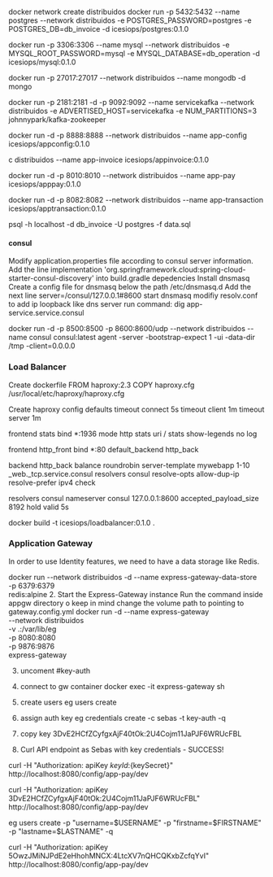 docker network create distribuidos
docker run -p 5432:5432 --name postgres --network distribuidos -e POSTGRES_PASSWORD=postgres -e POSTGRES_DB=db_invoice -d icesiops/postgres:0.1.0

docker run -p 3306:3306 --name mysql --network distribuidos -e MYSQL_ROOT_PASSWORD=mysql -e MYSQL_DATABASE=db_operation -d icesiops/mysql:0.1.0

docker run -p 27017:27017 --network distribuidos --name mongodb -d mongo

docker run -p 2181:2181 -d -p 9092:9092 --name servicekafka --network distribuidos -e ADVERTISED_HOST=servicekafka -e NUM_PARTITIONS=3 johnnypark/kafka-zookeeper

docker run -d -p 8888:8888 --network distribuidos --name app-config icesiops/appconfig:0.1.0

c distribuidos --name app-invoice icesiops/appinvoice:0.1.0

docker run -d -p 8010:8010 --network distribuidos --name app-pay icesiops/apppay:0.1.0

docker run -d -p 8082:8082 --network distribuidos --name app-transaction icesiops/apptransaction:0.1.0

psql -h localhost -d db_invoice -U postgres -f data.sql

#### consul

Modify application.properties file according to consul server information.
Add the line implementation 'org.springframework.cloud:spring-cloud-starter-consul-discovery' into build.gradle depedencies
Install dnsmasq
Create a config file for dnsmasq below the path /etc/dnsmasq.d
Add the next line server=/consul/127.0.0.1#8600
start dnsmasq
modifiy resolv.conf to add ip loopback like dns server
run command: dig app-service.service.consul

docker run -d -p 8500:8500 -p 8600:8600/udp --network distribuidos --name consul consul:latest agent -server -bootstrap-expect 1 -ui -data-dir /tmp -client=0.0.0.0

### Load Balancer

Create dockerfile
FROM haproxy:2.3
COPY haproxy.cfg /usr/local/etc/haproxy/haproxy.cfg

Create haproxy config
defaults
timeout connect 5s
timeout client 1m
timeout server 1m

frontend stats
bind \*:1936
mode http
stats uri /
stats show-legends
no log

frontend http_front
bind \*:80
default_backend http_back

backend http_back
balance roundrobin
server-template mywebapp 1-10 \_web.\_tcp.service.consul resolvers consul resolve-opts allow-dup-ip resolve-prefer ipv4 check

resolvers consul
nameserver consul 127.0.0.1:8600
accepted_payload_size 8192
hold valid 5s

docker build -t icesiops/loadbalancer:0.1.0 .

### Application Gateway

In order to use Identity features, we need to have a data storage like Redis.

docker run --network distribuidos -d --name express-gateway-data-store \
 -p 6379:6379 \
 redis:alpine 2. Start the Express-Gateway instance
Run the command inside appgw directory o keep in mind change the volume path to pointing to gateway.config.yml
docker run -d --name express-gateway \
 --network distribuidos \
 -v .:/var/lib/eg \
 -p 8080:8080 \
 -p 9876:9876 \
 express-gateway

3. uncoment #key-auth
4. connect to gw container
   docker exec -it express-gateway sh

5. create users
   eg users create

6. assign auth key
   eg credentials create -c sebas -t key-auth -q

7. copy key 3DvE2HCfZCyfgxAjF40tOk:2U4Cojm11JaPJF6WRUcFBL

8. Curl API endpoint as Sebas with key credentials - SUCCESS!

curl -H "Authorization: apiKey ${keyId}:${keySecret}" http://localhost:8080/config/app-pay/dev

curl -H "Authorization: apiKey 3DvE2HCfZCyfgxAjF40tOk:2U4Cojm11JaPJF6WRUcFBL" http://localhost:8080/config/app-pay/dev

eg users create -p "username=$USERNAME" -p "firstname=$FIRSTNAME" -p "lastname=$LASTNAME" -q

curl -H "Authorization: apiKey 5OwzJMiNJPdE2eHhohMNCX:4LtcXV7nQHCQKxbZcfqYvI" http://localhost:8080/config/app-pay/dev
